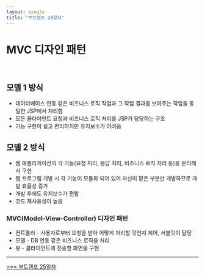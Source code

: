 ```yaml
---
layout: single
title: "부트캠프 28일차"
---
```


# MVC 디자인 패턴

<br>

## 모델 1 방식

- 데이터베이스 연동 같은 비즈니스 로직 작업과 그 작업 결과를 보여주는 작업을 동일한 JSP에서 처리함
- 모든 클라이언트 요청과 비즈니스 로직 처리를 JSP가 담당하는 구조
- 기능 구현이 쉽고 편리하지만 유지보수가 어려움

## 모델 2 방식

- 웹 애플리케이션의 각 기능(요청 처리, 응답 처리, 비즈니스 로직 처리 등)을 분리해서 구현
- 웹 프로그램 개발 시 각 기능이 모듈화 되어 있어 자신이 맡은 부분만 개발하므로 개발 효율성 증가
- 개발 후에도 유지보수가 편함
- 코드 재사용성이 높음

### MVC(Model-View-Controller) 디자인 패턴

- 컨트롤러 - 사용자로부터 요청을 받아 어떻게 처리할 것인지 제어, 서블릿이 담당
- 모델 - DB 연동 같은 비즈니스 로직을 처리
- 뷰 - 클라이언트에 전송할 화면을 구현

---
[<== 부트캠프 25일차](/bootcamp-day25)